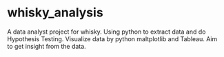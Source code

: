 # whisky_analysis
A data analyst project for whisky. Using python to extract data and do Hypothesis Testing. Visualize data by python maltplotlib and Tableau. Aim to get insight from the data.
